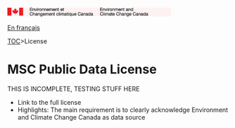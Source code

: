 ![ECCC logo](img_eccc-logo.png)

[En français](readme_fr.md)

[TOC](../readme.md)>License


MSC Public Data License
=======================

THIS IS INCOMPLETE, TESTING STUFF HERE

* Link to the full license
* Highlights: The main requirement is to clearly acknowledge Environment and Climate Change Canada as data source
